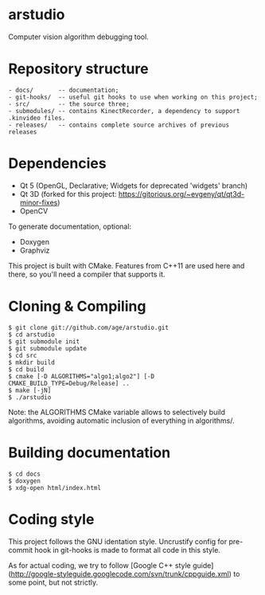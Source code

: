 arstudio
=====

Computer vision algorithm debugging tool.

Repository structure
=====

	- docs/       -- documentation;
	- git-hooks/  -- useful git hooks to use when working on this project;
	- src/        -- the source three;
	- submodules/ -- contains KinectRecorder, a dependency to support .kinvideo files.
	- releases/   -- contains complete source archives of previous releases

Dependencies
=====

- Qt 5 (OpenGL, Declarative; Widgets for deprecated 'widgets' branch)
- Qt 3D (forked for this project: https://gitorious.org/~evgeny/qt/qt3d-minor-fixes)
- OpenCV

To generate documentation, optional:

- Doxygen
- Graphviz

This project is built with CMake. Features from C++11 are used here and there,
so you'll need a compiler that supports it.

Cloning & Compiling
=====

	$ git clone git://github.com/age/arstudio.git
	$ cd arstudio
	$ git submodule init
	$ git submodule update
	$ cd src
	$ mkdir build
	$ cd build
	$ cmake [-D ALGORITHMS="algo1;algo2"] [-D CMAKE_BUILD_TYPE=Debug/Release] ..
	$ make [-jN]
	$ ./arstudio

Note: the ALGORITHMS CMake variable allows to selectively build algorithms,
avoiding automatic inclusion of everything in algorithms/.

Building documentation
=====

	$ cd docs
	$ doxygen
	$ xdg-open html/index.html

Coding style
=====

This project follows the GNU identation style. Uncrustify config for pre-commit
hook in git-hooks is made to format all code in this style.

As for actual coding, we try to follow [Google C++ style guide]
(http://google-styleguide.googlecode.com/svn/trunk/cppguide.xml) to some point,
but not strictly.

